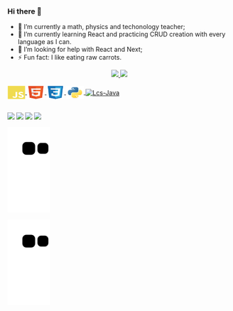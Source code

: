 ### Hi there 👋

- 🔭 I’m currently a math, physics and techonology teacher;
- 🌱 I’m currently learning React and practicing CRUD creation with every language as I can.
- 🤔 I’m looking for help with React and Next;
- ⚡ Fun fact: I like eating raw carrots.

<div align="center">
  <a href="https://github.com/lucasbailo">
  <img height="180em" src="https://github-readme-stats.vercel.app/api?username=lucasbailo&show_icons=true&theme=nightowl&include_all_commits=true&count_private=true"/>
  <img height="180em" src="https://github-readme-stats.vercel.app/api/top-langs/?username=lucasbailo&layout=compact&langs_count=7&theme=nightowl"/>
</div>
<div style="display: inline_block"><br>
  <img align="center" alt="Lcs-Js" height="30" width="40" src="https://raw.githubusercontent.com/devicons/devicon/master/icons/javascript/javascript-plain.svg">
  <img align="center" alt="Lcs-HTML" height="30" width="40" src="https://raw.githubusercontent.com/devicons/devicon/master/icons/html5/html5-original.svg">
  <img align="center" alt="Lcs-CSS" height="30" width="40" src="https://raw.githubusercontent.com/devicons/devicon/master/icons/css3/css3-original.svg">
  <img align="center" alt="Lcs-Python" height="30" width="40" src="https://raw.githubusercontent.com/devicons/devicon/master/icons/python/python-original.svg">
  <img align="center" alt="Lcs-Java" height="30" width="40" src="https://cdn.jsdelivr.net/gh/devicons/devicon/icons/java/java-original.svg">
  <!--
  <img align="center" alt="Lcs-Ts" height="30" width="40" src="https://raw.githubusercontent.com/devicons/devicon/master/icons/typescript/typescript-plain.svg">  
  <img align="center" alt="Lcs-Csharp" height="30" width="40" src="https://raw.githubusercontent.com/devicons/devicon/master/icons/csharp/csharp-original.svg">
  <img align="center" alt="Lcs-React" height="30" width="40" src="https://raw.githubusercontent.com/devicons/devicon/master/icons/react/react-original.svg">
  -->
  
  ##
 
<div> 
  <!--
  <a href="https://www.youtube.com/channel/UC_-uuuZbY0AAt9CViNzvc-Q" target="_blank"><img src="https://img.shields.io/badge/YouTube-FF0000?style=for-the-badge&logo=youtube&logoColor=white" target="_blank"></a>
  -->
  <a target="_blank" rel="noopener" href="https://instagram.com/lucassbailo"><img src="https://img.shields.io/badge/-Instagram-%23E4405F?style=for-the-badge&logo=instagram&logoColor=white" target="_blank"></a>
  <a target="_blank" rel="noopener" href = "mailto:lucasebailo@gmail.com"><img src="https://img.shields.io/badge/-Gmail-%23333?style=for-the-badge&logo=gmail&logoColor=white" target="_blank"></a>
  <a target="_blank" rel="noopener" href="https://www.linkedin.com/in/lcsbailo"><img src="https://img.shields.io/badge/-LinkedIn-%230077B5?style=for-the-badge&logo=linkedin&logoColor=white" target="_blank"></a>
  <a target="_blank" rel="noopener" style="background-color:white" href="https://www.frontendmentor.io/profile/lucasbailo"><img src="https://img.shields.io/badge/FrontEnd-Mentor-white" target="_blank"></a>
  
 
  ![Snake animation](https://github.com/lucasbailo/lucasbailo/blob/output/github-contribution-grid-snake.svg)
  
</div>

![snake gif](https://github.com/lucasbailo/lucasbailo/blob/output/github-contribution-grid-snake.svg)
